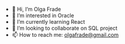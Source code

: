 - 👋 Hi, I’m Olga Frade
- 👀 I’m interested in Oracle 
- 🌱 I’m currently learning React
- 💞️ I’m looking to collaborate on SQL project
- 📫 How to reach me: olgafrade@gmail.com

<!---
olgafrade/olgafrade is a ✨ special ✨ repository because its `README.md` (this file) appears on your GitHub profile.
You can click the Preview link to take a look at your changes.
--->
